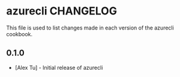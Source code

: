 # azurecli CHANGELOG

This file is used to list changes made in each version of the azurecli cookbook.

## 0.1.0
- [Alex Tu] - Initial release of azurecli


